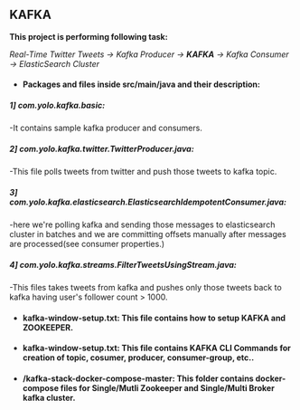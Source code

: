 ## KAFKA

**This project is performing following task:**

*Real-Time Twitter Tweets -> Kafka Producer -> **KAFKA** -> Kafka Consumer -> ElasticSearch Cluster*

* #### Packages and files inside **src/main/java** and their description:

##### 1] com.yolo.kafka.basic: 
-It contains sample kafka producer and consumers.

##### 2] com.yolo.kafka.twitter.TwitterProducer.java: 
-This file polls tweets from twitter and push those tweets to kafka topic.
                             
##### 3] com.yolo.kafka.elasticsearch.ElasticsearchIdempotentConsumer.java:  
-here we're polling kafka and sending those messages to elasticsearch cluster in batches and we are committing offsets manually after messages are processed(see consumer properties.)

##### 4] com.yolo.kafka.streams.FilterTweetsUsingStream.java: 
-This files takes tweets from kafka and pushes only those tweets back to kafka having user's follower count > 1000.

* #### kafka-window-setup.txt: This file contains how to setup KAFKA and ZOOKEEPER.

* #### kafka-window-setup.txt: This file contains KAFKA CLI Commands for creation of topic, cosumer, producer, consumer-group, etc..

* #### /kafka-stack-docker-compose-master: This folder contains docker-compose files for Single/Mutli Zookeeper and Single/Multi Broker kafka cluster.
